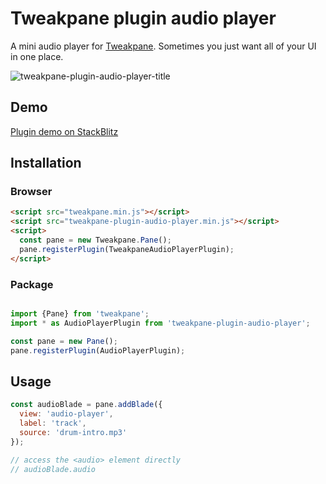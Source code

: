 # Tweakpane plugin audio player
A mini audio player for [Tweakpane][tweakpane]. Sometimes you just want all of your UI in one place.

![tweakpane-plugin-audio-player-title](https://github.com/brunoimbrizi/tweakpane-plugin-audio-player/assets/880280/09c51ecb-869e-4650-9f78-74e6b1cedce5)


## Demo

[Plugin demo on StackBlitz](https://stackblitz.com/edit/js-cgprrp)



## Installation


### Browser
```html
<script src="tweakpane.min.js"></script>
<script src="tweakpane-plugin-audio-player.min.js"></script>
<script>
  const pane = new Tweakpane.Pane();
  pane.registerPlugin(TweakpaneAudioPlayerPlugin);
</script>
```

### Package
```js

import {Pane} from 'tweakpane';
import * as AudioPlayerPlugin from 'tweakpane-plugin-audio-player';

const pane = new Pane();
pane.registerPlugin(AudioPlayerPlugin);
```


## Usage
```js
const audioBlade = pane.addBlade({
  view: 'audio-player',
  label: 'track',
  source: 'drum-intro.mp3'
});

// access the <audio> element directly
// audioBlade.audio
```


[tweakpane]: https://github.com/cocopon/tweakpane/
